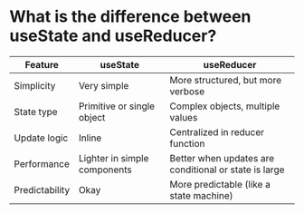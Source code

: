 # What is the difference between useState and useReducer?

| Feature           | useState                                    | useReducer                                                            |
|------------------ |---------------------------------------------|-----------------------------------------------------------------------|
| Simplicity        | Very simple                                 | More structured, but more verbose                                     |
| State type        | Primitive or single object                  | Complex objects, multiple values                                      |
| Update logic      | Inline                                      | Centralized in reducer function                                       |
| Performance       | Lighter in simple components                | Better when updates are conditional or state is large                 |
| Predictability    | Okay                                        | More predictable (like a state machine)                               |